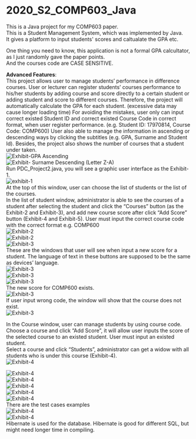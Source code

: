 <!--
 * @Author: Tai Zhang
-->

# 2020_S2_COMP603_Java
This is a Java project for my COMP603 paper.  
This is a Student Management System, which was implemented by Java.  
It gives a platform to input students' scores and caltualate the GPA etc.  

One thing you need to know, this application is not a formal GPA calcultator, as I just randomly gave the paper points.  
And the courses code are CASE SENSITIVE. 

**Advanced Features**:  
This project allows user to manage students’ performance in difference courses. User or lecturer can register students’ courses performance to his/her students by adding course and score directly to a certain student or adding student and score to different courses. Therefore, the project will automatically calculate the GPA for each student. (excessive data may cause longer loading time)
For avoiding the mistakes, user only can input correct existed Student ID and correct existed Course Code in correct format, when user register performance. (e.g. Student ID: 17970814, Course Code: COMP600)
User also able to manage the information in ascending or descending ways by clicking the subtitles (e.g. GPA, Surname and Student Id). Besides, the project also shows the number of courses that a student under taken.  
![Exhibit-GPA Ascending](./ScreenShots/Exhibit-GPA%20Ascending.png)  
![Exhibit- Surname Descending (Letter Z-A)](./ScreenShots/Exhibit-%20Surname%20Descending%20(Letter%20Z-A).png)  
Run PDC_Project2.java, you will see a graphic user interface as the Exhibit-1.  
![exhibit-1](./ScreenShots/exhibit-1.png)  
At the top of this window, user can choose the list of students or the list of the courses.  
In the list of student window, administrator is able to see the courses of a student after selecting the student and click the “Courses” button (as the Exhibit-2 and Exhibit-3), and add new course score after click “Add Score” button (Exhibit-4 and Exhibit-5). User must input the correct course code with the correct format e.g. COMP600  
![Exhibit-2](./ScreenShots/Exhibit-2.png)  
![Exhibit-2](./ScreenShots/Exhibit-2.1.png)  
![Exhibit-3](./ScreenShots/Exhibit-3.png)  
These are the windows that user will see when input a new score for a student. The language of text in these buttons are supposed to be the same as devices’ language.  
![Exhibit-3](./ScreenShots/Exhibit-3.1.png)  
![Exhibit-3](./ScreenShots/Exhibit-3.2.png)  
![Exhibit-3](./ScreenShots/Exhibit-3.3.png)  
The new score for COMP600 exists.  
![Exhibit-3](./ScreenShots/Exhibit-3.4.png)  
If user input wrong code, the window will show that the course does not exist.  
![Exhibit-3](./ScreenShots/Exhibit-3.5.png)  

In the Course window, user can manage students by using course code.   
Choose a course and click “Add Score”, it will allow user inputs the score of the selected course to an existed student. User must input an existed student.  
Select a course and click “Students”, administrator can get a widow with all students who is under this course (Exhibit-4).   
![Exhibit-4](./ScreenShots/Exhibit-4.png)  

![Exhibit-4](./ScreenShots/Exhibit-4.1.png)  
![Exhibit-4](./ScreenShots/Exhibit-4.2.png)  
![Exhibit-4](./ScreenShots/Exhibit-4.3.png)  
![Exhibit-4](./ScreenShots/Exhibit-4.4.png)  
![Exhibit-4](./ScreenShots/Exhibit-4.5.png)  
There are the test cases examples  
![Exhibit-4](./ScreenShots/Exhibit-4.6.png)  
![Exhibit-4](./ScreenShots/Exhibit-4.7.png)  
Hibernate is used for the database. Hibernate is good for different SQL, but might need longer time in compiling.  
